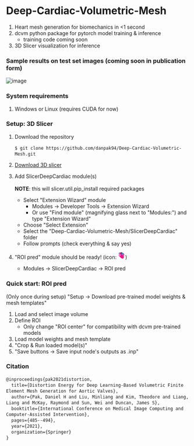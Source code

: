 # Deep-Cardiac-Volumetric-Mesh

1. Heart mesh generation for biomechanics in <1 second
2. dcvm python package for pytorch model training & inference
    - training code coming soon
3. 3D Slicer visualization for inference

### Sample results on test set images (coming soon in publication form)

![image](https://user-images.githubusercontent.com/21160618/229584166-ff870933-1009-4826-8ae4-0ebde1cd7e07.png)

### System requirements

1. Windows or Linux (requires CUDA for now)

### Setup: 3D Slicer

1. Download the repository
    ```shell
    $ git clone https://github.com/danpak94/Deep-Cardiac-Volumetric-Mesh.git
    ```

2. [Download 3D slicer](https://download.slicer.org/)

3. Add SlicerDeepCardiac module(s)
\
\
**NOTE**: this will slicer.util.pip_install required packages
    - Select "Extension Wizard" module
        - Modules &rarr; Developer Tools &rarr; Extension Wizard
        - Or use "Find module" (magnifying glass next to "Modules:") and type "Extension Wizard"
    - Choose "Select Extension"
    - Select the "Deep-Cardiac-Volumetric-Mesh/SlicerDeepCardiac" folder
    - Follow prompts (check everything & say yes)

4. "ROI pred" module should be ready! (icon: <img src="SlicerDeepCardiac/RoiPred/Resources/Icons/RoiPred.png" width="20">)
    - Modules &rarr; SlicerDeepCardiac &rarr; ROI pred

### Quick start: ROI pred

(Only once during setup) "Setup &rarr; Download pre-trained model weights & mesh templates"
1. Load and select image volume
2. Define ROI
    - Only change "ROI center" for compatibility with dcvm pre-trained models
3. Load model weights and mesh template
4. "Crop & Run loaded model(s)"
5. "Save buttons &rarr; Save input node's outputs as .inp"

### Citation
```
@inproceedings{pak2021distortion,
  title={Distortion Energy for Deep Learning-Based Volumetric Finite Element Mesh Generation for Aortic Valves},
  author={Pak, Daniel H and Liu, Minliang and Kim, Theodore and Liang, Liang and McKay, Raymond and Sun, Wei and Duncan, James S},
  booktitle={International Conference on Medical Image Computing and Computer-Assisted Intervention},
  pages={485--494},
  year={2021},
  organization={Springer}
}
```
